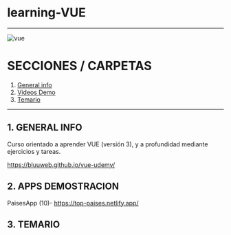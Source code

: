 # learning-VUE

---

![vue](https://user-images.githubusercontent.com/65297719/113318367-b035ae80-9310-11eb-81e8-bdc76cc5c3d1.png)

# SECCIONES / CARPETAS

1. [ General info](#general-info)
2. [ Videos Demo](#videos-demo)
3. [ Temario](#temario)

---

## 1. GENERAL INFO

Curso orientado a aprender VUE (versión 3), y a profundidad mediante ejercicios
y tareas.

https://bluuweb.github.io/vue-udemy/

## 2. APPS DEMOSTRACION

PaisesApp (10)- https://top-paises.netlify.app/

## 3. TEMARIO
